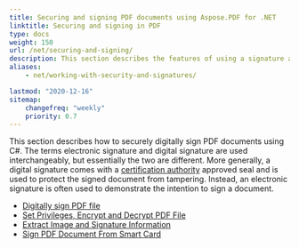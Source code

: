 ```yaml
---
title: Securing and signing PDF documents using Aspose.PDF for .NET
linktitle: Securing and signing in PDF
type: docs
weight: 150
url: /net/securing-and-signing/
description: This section describes the features of using a signature and securing your PDF document. 
aliases:
    - net/working-with-security-and-signatures/

lastmod: "2020-12-16"
sitemap:
    changefreq: "weekly"
    priority: 0.7
---
```


This section describes how to securely digitally sign PDF documents using C#. The terms electronic signature and digital signature are used interchangeably, but essentially the two are different. More generally, a digital signature comes with a [certification authority](https://en.wikipedia.org/wiki/Certificate_authority) approved seal and is used to protect the signed document from tampering. Instead, an electronic signature is often used to demonstrate the intention to sign a document.

- [Digitally sign PDF file](/pdf/net/digitally-sign-pdf-file/)
- [Set Privileges, Encrypt and Decrypt PDF File](/pdf/net/set-privileges-encrypt-and-decrypt-pdf-file/)
- [Extract Image and Signature Information](/pdf/net/extract-image-and-signature-information/)
- [Sign PDF Document From Smart Card](/pdf/net/sign-pdf-document-from-smart-card/)
